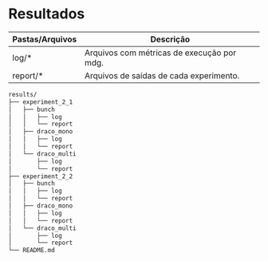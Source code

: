 # Resultados

| Pastas/Arquivos | Descrição |
|-----------------|-----------|
| log/*           |  Arquivos com métricas de execução por mdg. |
| report/*        | Arquivos de saídas de cada experimento. |

```bash
results/
├── experiment_2_1
│   ├── bunch
│   │   ├── log
│   │   └── report
│   ├── draco_mono
│   │   ├── log
│   │   └── report
│   └── draco_multi
│       ├── log
│       └── report
├── experiment_2_2
│   ├── bunch
│   │   ├── log
│   │   └── report
│   ├── draco_mono
│   │   ├── log
│   │   └── report
│   └── draco_multi
│       ├── log
│       └── report
└── README.md
```